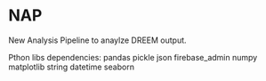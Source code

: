 # NAP
New Analysis Pipeline to anaylze DREEM output.

Pthon libs dependencies:
pandas
pickle
json
firebase_admin
numpy
matplotlib
string
datetime
seaborn

